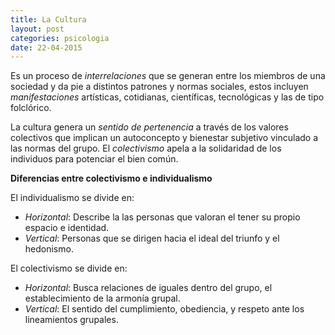```yaml
---
title: La Cultura
layout: post
categories: psicologia
date: 22-04-2015
---
```


Es un proceso de *interrelaciones* que se generan entre los miembros de una sociedad y da pie a distintos patrones y normas sociales, estos incluyen *manifestaciones* artísticas, cotidianas, científicas, tecnológicas y las de tipo folclórico.

La cultura genera un _sentido de pertenencia_ a través de los valores colectivos que implican un autoconcepto y bienestar subjetivo vinculado a las normas del grupo. El *colectivismo* apela a la solidaridad de los individuos para potenciar el bien común.

**Diferencias entre colectivismo e individualismo**

El individualismo se divide en:
* _Horizontal_: Describe la las personas que valoran el tener su propio espacio e identidad.
* _Vertical_: Personas que se dirigen hacia el ideal del triunfo y el hedonismo.

El colectivismo se divide en:

* _Horizontal_: Busca relaciones de iguales dentro del grupo, el establecimiento de la armonía grupal.
* _Vertical_: El sentido del cumplimiento, obediencia, y respeto ante los lineamientos grupales.
